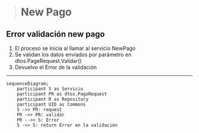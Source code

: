 > # New Pago 

## Error validación new pago
1. El proceso se inicia al llamar al servicio NewPago
2. Se validan los datos enviados por parámetro en dtos.PageRequest.Validar()
3. Devuelvo el Error de la validación

***


```mermaid
sequenceDiagram;
    participant S as Servicio
    participant PR as dtos.PagoRequest
    participant R as Repository
    participant UID as Commons
    S ->> PR: request
    PR ->> PR: validar
    PR -->> S: Error
    S ->> S: return Error en la validación
    
```    